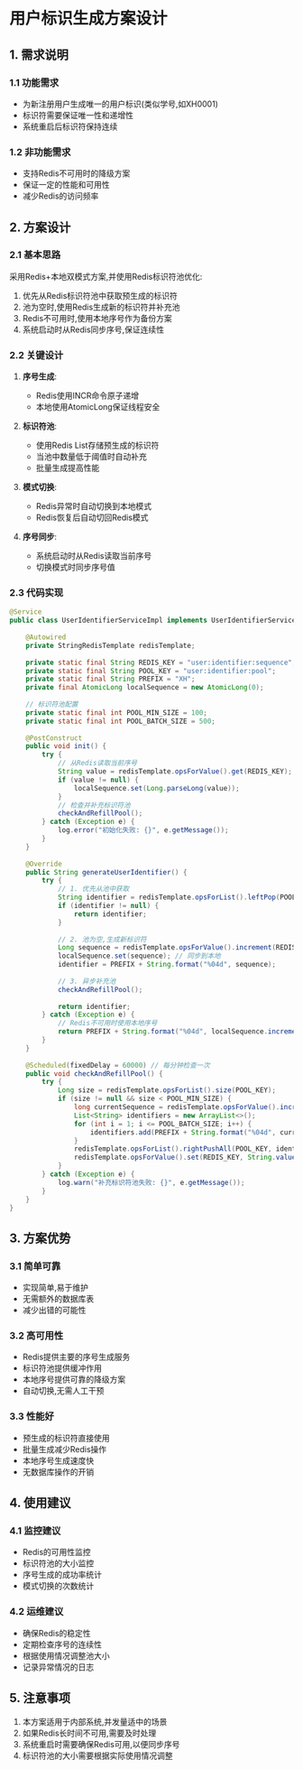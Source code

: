 # 用户标识生成方案设计

## 1. 需求说明

### 1.1 功能需求
- 为新注册用户生成唯一的用户标识(类似学号,如XH0001)
- 标识符需要保证唯一性和递增性
- 系统重启后标识符保持连续

### 1.2 非功能需求
- 支持Redis不可用时的降级方案
- 保证一定的性能和可用性
- 减少Redis的访问频率

## 2. 方案设计

### 2.1 基本思路
采用Redis+本地双模式方案,并使用Redis标识符池优化:
1. 优先从Redis标识符池中获取预生成的标识符
2. 池为空时,使用Redis生成新的标识符并补充池
3. Redis不可用时,使用本地序号作为备份方案
4. 系统启动时从Redis同步序号,保证连续性

### 2.2 关键设计
1. **序号生成**:
   - Redis使用INCR命令原子递增
   - 本地使用AtomicLong保证线程安全

2. **标识符池**:
   - 使用Redis List存储预生成的标识符
   - 当池中数量低于阈值时自动补充
   - 批量生成提高性能

3. **模式切换**:
   - Redis异常时自动切换到本地模式
   - Redis恢复后自动切回Redis模式

4. **序号同步**:
   - 系统启动时从Redis读取当前序号
   - 切换模式时同步序号值

### 2.3 代码实现
```java
@Service
public class UserIdentifierServiceImpl implements UserIdentifierService {
    
    @Autowired
    private StringRedisTemplate redisTemplate;
    
    private static final String REDIS_KEY = "user:identifier:sequence";
    private static final String POOL_KEY = "user:identifier:pool";
    private static final String PREFIX = "XH";
    private final AtomicLong localSequence = new AtomicLong(0);
    
    // 标识符池配置
    private static final int POOL_MIN_SIZE = 100;
    private static final int POOL_BATCH_SIZE = 500;
    
    @PostConstruct
    public void init() {
        try {
            // 从Redis读取当前序号
            String value = redisTemplate.opsForValue().get(REDIS_KEY);
            if (value != null) {
                localSequence.set(Long.parseLong(value));
            }
            // 检查并补充标识符池
            checkAndRefillPool();
        } catch (Exception e) {
            log.error("初始化失败: {}", e.getMessage());
        }
    }
    
    @Override
    public String generateUserIdentifier() {
        try {
            // 1. 优先从池中获取
            String identifier = redisTemplate.opsForList().leftPop(POOL_KEY);
            if (identifier != null) {
                return identifier;
            }
            
            // 2. 池为空,生成新标识符
            Long sequence = redisTemplate.opsForValue().increment(REDIS_KEY);
            localSequence.set(sequence); // 同步到本地
            identifier = PREFIX + String.format("%04d", sequence);
            
            // 3. 异步补充池
            checkAndRefillPool();
            
            return identifier;
        } catch (Exception e) {
            // Redis不可用时使用本地序号
            return PREFIX + String.format("%04d", localSequence.incrementAndGet());
        }
    }
    
    @Scheduled(fixedDelay = 60000) // 每分钟检查一次
    public void checkAndRefillPool() {
        try {
            Long size = redisTemplate.opsForList().size(POOL_KEY);
            if (size != null && size < POOL_MIN_SIZE) {
                long currentSequence = redisTemplate.opsForValue().increment(REDIS_KEY);
                List<String> identifiers = new ArrayList<>();
                for (int i = 1; i <= POOL_BATCH_SIZE; i++) {
                    identifiers.add(PREFIX + String.format("%04d", currentSequence + i));
                }
                redisTemplate.opsForList().rightPushAll(POOL_KEY, identifiers);
                redisTemplate.opsForValue().set(REDIS_KEY, String.valueOf(currentSequence + POOL_BATCH_SIZE));
            }
        } catch (Exception e) {
            log.warn("补充标识符池失败: {}", e.getMessage());
        }
    }
}
```

## 3. 方案优势

### 3.1 简单可靠
- 实现简单,易于维护
- 无需额外的数据库表
- 减少出错的可能性

### 3.2 高可用性
- Redis提供主要的序号生成服务
- 标识符池提供缓冲作用
- 本地序号提供可靠的降级方案
- 自动切换,无需人工干预

### 3.3 性能好
- 预生成的标识符直接使用
- 批量生成减少Redis操作
- 本地序号生成速度快
- 无数据库操作的开销

## 4. 使用建议

### 4.1 监控建议
- Redis的可用性监控
- 标识符池的大小监控
- 序号生成的成功率统计
- 模式切换的次数统计

### 4.2 运维建议
- 确保Redis的稳定性
- 定期检查序号的连续性
- 根据使用情况调整池大小
- 记录异常情况的日志

## 5. 注意事项

1. 本方案适用于内部系统,并发量适中的场景
2. 如果Redis长时间不可用,需要及时处理
3. 系统重启时需要确保Redis可用,以便同步序号
4. 标识符池的大小需要根据实际使用情况调整 